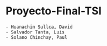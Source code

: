 # Proyecto-Final-TSI
    - Huanachin Sullca, David
    - Salvador Tanta, Luis
    - Solano Chinchay, Paul